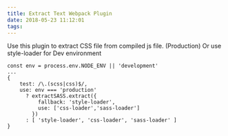```yaml
---
title: Extract Text Webpack Plugin
date: 2018-05-23 11:12:01
tags:
---
```

Use this plugin to extract CSS file from compiled js file. (Production)
Or use style-loader for Dev environment

```
const env = process.env.NODE_ENV || 'development'
...
{
    test: /\.(scss|css)$/,
    use: env === 'production' 
      ? extractSASS.extract({
          fallback: 'style-loader',
          use: ['css-loader','sass-loader']
        })
      : [ 'style-loader', 'css-loader', 'sass-loader' ]
}
```
